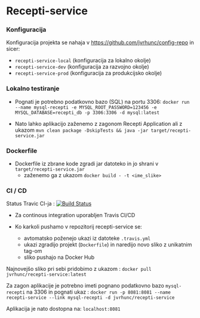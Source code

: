 ﻿# Recepti-service
 
 ### Konfiguracija
 
 Konfiguracija projekta se nahaja v https://github.com/jvrhunc/config-repo in sicer:
 - ```recepti-service-local``` (konfiguracija za lokalno okolje)
 - ```recepti-service-dev``` (konfiguracija za razvojno okolje)
 - ```recepti-service-prod``` (konfiguracija za produkcijsko okolje)
 
 ### Lokalno testiranje
 
- Pognati je potrebno podatkovno bazo (SQL) na portu 3306:
``` docker run --name mysql-recepti -e MYSQL_ROOT_PASSWORD=123456 -e MYSQL_DATABASE=recepti_db -p 3306:3306 -d mysql:latest ```

- Nato lahko aplikacijo zaženemo z zagonom Recepti Application ali z ukazom ```mvn clean package -DskipTests && java -jar target/recepti-service.jar ```

### Dockerfile

- Dockerfile iz zbrane kode zgradi jar datoteko in jo shrani v ```target/recepti-service.jar```
    - zaženemo ga z ukazom ```docker build - -t <ime_slike>```

### CI / CD

Status Travic CI-ja : [![Build Status](https://travis-ci.com/jvrhunc/recepti-service.svg)](https://travis-ci.com/jvrhunc/recepti-service)

- Za continous integration uporabljen Travis CI/CD

- Ko karkoli pushamo v repozitorij recepti-service se:
    - avtomatsko poženejo ukazi iz datoteke ```.travis.yml```
    - ukazi zgradijo projekt (```Dockerfile```) in naredijo novo sliko z unikatnim tag-om
    - sliko pushajo na Docker Hub
    
Najnovejšo sliko pri sebi pridobimo z ukazom : ```docker pull jvrhunc/recepti-service:latest```

Za zagon aplikacije je potrebno imeti pognano podatkovno bazo ```mysql-recepti``` na 3306 in pognati ukaz : ```docker run -p 8081:8081 --name recepti-service --link mysql-recepti -d jvrhunc/recepti-service```

Aplikacija je nato dostopna na: ```localhost:8081```
